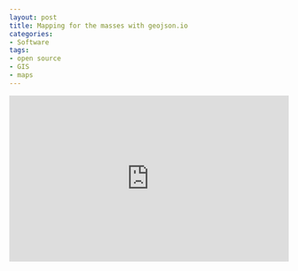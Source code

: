 ```yaml
---
layout: post
title: Mapping for the masses with geojson.io 
categories:
- Software 
tags:
- open source
- GIS
- maps
---
```


<iframe frameborder="0" width="100%" height="300" src="http://bl.ocks.org/d/d7defc8f828f444b5e25"></iframe>
